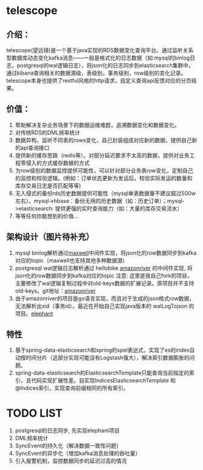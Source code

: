 # telescope

## 介绍：
telescope(望远镜)是一个基于java实现的RDS数据变化查询平台。通过监听关系型数据库动态变化kafka消息——一般是格式化的日志数据（如:mysql的binlog日志，postgresql的wal逻辑日志），将json化的日志同步到elasticsearch集群中。
通过kibana查询相关的数据源级，表级别，事务级别，row级别的变化记录。telescope本身也提供了restful风格的http请求，自定义查询api反馈对应的分页结果。

## 价值：
1. 帮助解决复杂业务场景下的数据运维难题，追溯数据变化和数据变化。
2. 对传统RDS的DML频率统计
3. 数据异构，监听不同表的rows变化，自己封装组成对应新的数据，提供自己新的api查询接口
4. 提供新的缓存思路（redis等）。对部分延迟要求不太高的数据，提供对业务工程零侵入的方式缓存数据的方式
5. 为row级别的数据监控提供可能性，可以针对部分业务表row变化，定制自己的监控和校验逻辑。(例如：订单状态更新为发运后，校验实际发运的数量和库存交易日志是否匹配等等)
6. 无入侵式的备份rds历史数据提供可能性（mysql单表数据量不建议超过500w左右）。mysql->hbase：备份无用的历史数据（如：历史订单）；mysql->elasticsearch: 提供更强的实时查询能力（如：大量的库存交易流水）
7. 等等任何你能想到的价值...

## 架构设计（图片待补充）
1. mysql binlog解析通过[maxwell](https://github.com/zendesk/maxwell.git)中间件实现，将json化的row数据同步到kafka对应的topic（maxwell也支持其他多种数据源）
2. postgresql wal逻辑日志解析通过 hellobike [amazonriver](https://github.com/lee528066/amazonriver.git) 的中间件实现, 将json化的row数据同步到kafka对应的topic
注意: 这里是我自己fork的项目，主要修改了wal逻辑复制过程中对old-keys数据的扩展记录。原项目并不支持old-keys。git地址：[amazonriver](https://github.com/hellobike/amazonriver.git)
3. 由于amazonriver的项目是go语言实现，而且对于生成的json格式row数据，无法解析出xid（事务id）。最近在开始自己实现java版本的 walLogTojson 的项目。[elephant](https://github.com/lee528066/elephant.git)

## 特性
1. 基于spring-data-elasticsearch和spring的spel表达式，实现了es的index自动按时间分片（这部分实现可能没有Logstash强大），解决索引数据膨胀的问题。
2. spring-data-elasticsearch的ElasticsearchTemplate只能查询当前指定的索引，且代码实现扩展性差。自实现IndicesElasticsearchTemplate
和@Indices索引，实现查询前缀相同的所有索引。

# TODO LIST
1. postgresql的日志同步, 先实现elephant项目
2. DML频率统计
3. SyncEvent的持久化（解决数据一致性问题）
4. SyncEvent的异步化（增加kafka消息处理的吞吐量）
5. 引入报警机制，监控数据同步的延迟过高的情况
